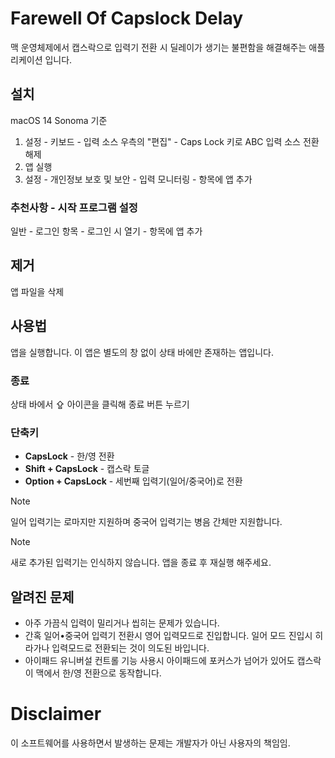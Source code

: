 # Farewell Of Capslock Delay
맥 운영체제에서 캡스락으로 입력기 전환 시 딜레이가 생기는 불편함을 해결해주는 애플리케이션 입니다.

## 설치
macOS 14 Sonoma 기준
1. 설정 - 키보드 - 입력 소스 우측의 "편집" - Caps Lock 키로 ABC 입력 소스 전환 해제
2. 앱 실행
3. 설정 - 개인정보 보호 및 보안 - 입력 모니터링 - 항목에 앱 추가

### 추천사항 - 시작 프로그램 설정
일반 - 로그인 항목 - 로그인 시 열기 - 항목에 앱 추가

## 제거
앱 파일을 삭제

## 사용법
앱을 실행합니다. 이 앱은 별도의 창 없이 상태 바에만 존재하는 앱입니다.
### 종료
상태 바에서 ⇪ 아이콘을 클릭해 종료 버튼 누르기
### 단축키
* **CapsLock** - 한/영 전환
* **Shift + CapsLock** - 캡스락 토글
* **Option + CapsLock** - 세번째 입력기(일어/중국어)로 전환

> [!Note]
> 일어 입력기는 로마지만 지원하며 중국어 입력기는 병음 간체만 지원합니다.

> [!Note]
> 새로 추가된 입력기는 인식하지 않습니다. 앱을 종료 후 재실행 해주세요.

## 알려진 문제
* 아주 가끔식 입력이 밀리거나 씹히는 문제가 있습니다.
* 간혹 일어•중국어 입력기 전환시 영어 입력모드로 진입합니다. 일어 모드 진입시 히라가나 입력모드로 전환되는 것이 의도된 바입니다.
* 아이패드 유니버설 컨트롤 기능 사용시 아이패드에 포커스가 넘어가 있어도 캡스락이 맥에서 한/영 전환으로 동작합니다.

# Disclaimer
이 소프트웨어를 사용하면서 발생하는 문제는 개발자가 아닌 사용자의 책임임.